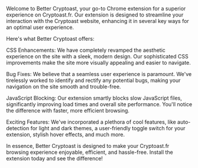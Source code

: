 Welcome to Better Cryptoast, your go-to Chrome extension for a superior experience on Cryptoast.fr. Our extension is designed to streamline your interaction with the Cryptoast website, enhancing it in several key ways for an optimal user experience.

Here's what Better Cryptoast offers:

CSS Enhancements: We have completely revamped the aesthetic experience on the site with a sleek, modern design. Our sophisticated CSS improvements make the site more visually appealing and easier to navigate.

Bug Fixes: We believe that a seamless user experience is paramount. We've tirelessly worked to identify and rectify any potential bugs, making your navigation on the site smooth and trouble-free.

JavaScript Blocking: Our extension smartly blocks slow JavaScript files, significantly improving load times and overall site performance. You'll notice the difference with faster, more efficient browsing.

Exciting Features: We've incorporated a plethora of cool features, like auto-detection for light and dark themes, a user-friendly toggle switch for your extension, stylish hover effects, and much more.

In essence, Better Cryptoast is designed to make your Cryptoast.fr browsing experience enjoyable, efficient, and hassle-free. Install the extension today and see the difference!